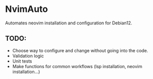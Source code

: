 # NvimAuto

Automates neovim installation and configuration for Debian12.

## TODO:

- Choose way to configure and change without going into the code.
- Validation logic
- Unit tests
- Make functions for common workflows (lsp installation, neovim installation...)
